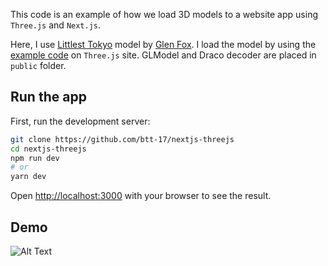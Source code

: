 This code is an example of how we load 3D models to a website app using `Three.js` and `Next.js`.

Here, I use [Littlest Tokyo](https://www.artstation.com/artwork/1AGwX) model by [Glen Fox](https://www.artstation.com/glenatron).  I load the model by using the [example code](https://github.com/mrdoob/three.js/blob/master/examples/webgl_animation_keyframes.html) on `Three.js` site. GLModel and Draco decoder are placed in `public` folder.

## Run the app

First, run the development server:

```bash
git clone https://github.com/btt-17/nextjs-threejs
cd nextjs-threejs
npm run dev
# or
yarn dev

```

Open [http://localhost:3000](http://localhost:3000) with your browser to see the result.

## Demo

![Alt Text](docs/images/ezgif.com-gif-maker.gif)